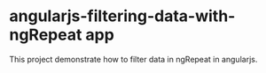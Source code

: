 # angularjs-filtering-data-with-ngRepeat app

This project demonstrate how to filter data in ngRepeat in angularjs.	